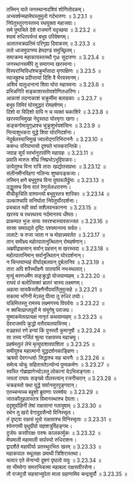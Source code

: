 
तस्मिन् याते जनस्थानादशिवं शोणितोदकम्।  
अभ्यवर्षन्महामेघस्तुमुलो गर्दभारुणः ॥ 3.23.1 ॥   
निपेतुस्तुरगास्तस्य रथयुक्ता महाजवाः।  
समे पुष्पचिते देशे राजमार्गे यदृच्छया ॥ 3.23.2 ॥   
श्यामं रुधिरपर्यन्तं बभूव परिवेषणम्।  
अलातचक्रप्रतिमं परिगृह्य दिवाकरम् ॥ 3.23.3 ॥   
ततो ध्वजमुपागम्य हेमदण्डं समुच्छ्रितम्।  
समाक्रम्य महाकायस्तस्थौ गृध्रः सुदारुणः ॥ 3.23.4 ॥   
जनस्थानसमीपे तु समागम्य खरस्वनाः।  
विस्वरान्विविधांश्चक्रुर्मांसादा मृगपक्षिणः ॥ 3.23.5 ॥   
व्याजह्रुश्च प्रदीप्तायां दिशि वै भैरवस्वनम्।  
अशिवं यातुधानानां शिवा घोरा महास्वनाः ॥ 3.23.6 ॥   
प्रभिन्नगिरि सङ्काशास्तोयशोणितधारिणः।  
आकाशं तदनाकाशं चक्रुर्मीमा बलाहकाः ॥ 3.23.7 ॥   
बभूव तिमिरं घोरमुद्धतं रोमहर्षणम्।  
दिशो वा विदिशो वापि न च व्यक्तं चकाशिरे ॥ 3.23.8 ॥   
खरस्याभिमुखा नेदुस्तदा घोरमृगाः खगाः।  
कङ्कगोमायुगृध्राश्च चुक्रुशुर्भयशंसिनः ॥ 3.23.9 ॥   
नित्याशुभकरा युद्धे शिवा घोरनिदर्शनाः।  
नेदुर्बलस्याभिमुखं ज्वालोद्गारिभिराननैः ॥ 3.23.10 ॥   
कबन्धः परिघाभासो दृश्यते भास्करान्तिके।  
जग्राह सूर्यं स्वर्भानुरपर्वणि महाग्रहः ॥ 3.23.11 ॥   
प्रवाति मारुतः शीघ्रं निष्प्रभोऽभूद्दिवाकरः।  
उत्पेतुश्च विना रात्रिं ताराः खद्योतसप्रभाः ॥ 3.23.12 ॥   
संलीनमीनविहगा नलिन्यः शुष्कपङ्कजाः।  
तस्मिन् क्षणे बभूवुश्च विना पुष्पफलैर्द्रुमाः ॥ 3.23.13 ॥   
उद्धूतश्च विना वातं रेणुर्जलधरारुणः।  
वीचीकूचिति वाश्यन्त्यो बभूवुस्तत्र शारिकाः ॥ 3.23.14 ॥   
उल्काश्चापि सनिर्घाता निपेतुर्घोरदर्शनाः।  
प्रचचाल मही सर्वा सशैलवनकानना ॥ 3.23.15 ॥   
खरस्य च रथस्थस्य नर्दमानस्य धीमतः।  
प्राकम्पत भुजः सव्यः स्वरश्चास्यावसज्जत ॥ 3.23.16 ॥   
सास्रा समपद्यते दृष्टिः पश्यमानस्य सर्वतः।  
ललाटेः च रुजा जाता न च मोहान्न्यवर्तत ॥ 3.23.17 ॥   
तान् समीक्ष्य महोत्पातानुत्थितान् रोमहर्षणान्।  
अब्रवीद्राक्षसान् सर्वान् प्रहसन् स खरस्तदा ॥ 3.23.18 ॥   
महोत्पातानिमान् सर्वानुत्थितान् घोरदर्शनान्।  
न चिन्तयाम्यहं वीर्याद्बलवान् दुर्बलानिव ॥ 3.23.19 ॥   
तारा अपि शरैस्थीक्ष्णैः पातयामि नभःस्थलात्।  
मृत्युं मरणधर्मेण सङ्क्रुद्धो योजयाम्यहम् ॥ 3.23.20 ॥   
राघवं तं बलोत्सिक्तं भ्रातरं चास्य लक्ष्मणम्।  
अहत्वा सायकैस्तीक्ष्णैर्नोपावर्तितुमुत्सहे ॥ 3.23.21 ॥   
सकामा भगिनी मेऽस्तु पीत्वा तु रुधिरं तयोः।  
यन्निमित्तस्तु रामस्य लक्ष्मणस्य विपर्ययः ॥ 3.23.22 ॥   
न क्वचित्प्राप्तपूर्वो मे संयुगेषु पराजयः।  
युष्माकमेतत्प्रत्यक्षं नानृतं कथयाम्यहम् ॥ 3.23.23 ॥   
देवराजमपि क्रुद्धो मत्तैरावतयायिनम्।  
वज्रहस्तं रणे हन्यां किं पुनस्तौ कुमानुषौ ॥ 3.23.24 ॥   
सा तस्य गर्जितं श्रुत्वा राक्षसस्य महाचमूः।  
प्रहर्षमतुलं लेभे मृत्युपाशावपाशिता ॥ 3.23.25 ॥   
समीयुश्च महात्मानो युद्धदर्शनकाङ्क्षिणः।  
ऋषयो देवगन्धर्वाः सिद्धाश्च सह चारणैः ॥ 3.23.26 ॥   
समेत्य चोचुः सहितास्तेऽन्योन्यं पुम्यकर्मणः ॥ 3.23.27 ॥   
स्वस्ति गोब्राह्मणेभ्योऽस्तु लोकानां येऽभिसङ्गताः।  
जयतां राघवः सङ्ख्ये पौलस्त्यान् रजनीचरान् ॥ 3.23.28 ॥   
चक्रहस्तो यथा युद्धे सर्वानसुरपुङ्गवान्।  
एतच्चन्यच्च बहुशो ब्रुवाणाः परमर्षयः ॥ 3.23.29 ॥   
जातकौतूहलास्तत्र विमानस्थाश्च देवताः।  
ददृशुर्वाहिनीं तेषां राक्षसानां गतायुषाम् ॥ 3.23.30 ॥   
रथेन तु खरो वेगादुग्रसैन्यो विनिस्सृतः।  
तं दृष्ट्वा राक्षसं भूयो राक्षसाश्च विनिस्सृताः ॥ 3.23.31 ॥   
श्येनगामी पृथुग्रीवो यज्ञशत्रुर्विहङ्गमः।  
दुर्जयः करवीराक्षः परुषः कालकार्मुकः ॥ 3.23.32 ॥   
मेघमाली महामाली सर्पास्यो रुधिराशनः।  
द्वादशैते महावीर्याः प्रतस्थुरभितः खरम् ॥ 3.23.33 ॥   
महाकपालः स्थूलाक्षः प्रमाथी त्रिशिरास्तथा।  
चत्वार एते सेनान्यो दूषणं पृष्ठतो ययुः ॥ 3.23.34 ॥   
सा भीमवेगा समराभिकामा महाबला राक्षसवीरसेना।  
तौ राजपुत्रौ सहसाभ्युपेता माला ग्रहाणामिव चन्द्रसूर्यौ ॥ 3.23.35 ॥   

